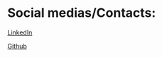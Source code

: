 # Social medias/Contacts:

[LinkedIn](https://www.linkedin.com/in/zongye-yang/)

[Github](https://github.com/andyzyang)
